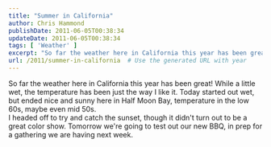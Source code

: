 ```yaml
---
title: "Summer in California"
author: Chris Hammond
publishDate: 2011-06-05T00:38:34
updateDate: 2011-06-05T00:38:34
tags: [ 'Weather' ]
excerpt: "So far the weather here in California this year has been great! While a little wet, the temperature has been just the way I like it. Today started out wet, but ended nice and sunny here in Half Moon Bay, temperature in the low 60s, maybe even mid 50s.  I headed off to try and catch the sunset, though it didn't turn out to be a great color show. Tomorrow we're going to test out our new BBQ, in prep for a gathering we are having next week."
url: /2011/summer-in-california  # Use the generated URL with year
---
```

So far the weather here in California this year has been great! While a little wet, the temperature has been just the way I like it. Today started out wet, but ended nice and sunny here in Half Moon Bay, temperature in the low 60s, maybe even mid 50s. <br /> I headed off to try and catch the sunset, though it didn't turn out to be a great color show. Tomorrow we're going to test out our new BBQ, in prep for a gathering we are having next week.
